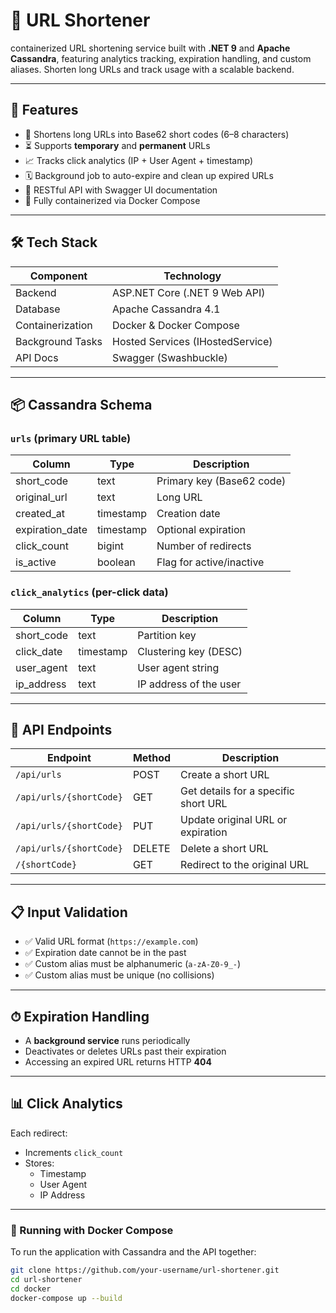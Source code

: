 ﻿# 🔗 URL Shortener

containerized URL shortening service built with **.NET 9** and **Apache Cassandra**, featuring analytics tracking, expiration handling, and custom aliases. Shorten long URLs and track usage with a scalable backend.

---

## 🚀 Features

- 🔄 Shortens long URLs into Base62 short codes (6–8 characters)
- ⏳ Supports **temporary** and **permanent** URLs
- 📈 Tracks click analytics (IP + User Agent + timestamp)
- 🗓️ Background job to auto-expire and clean up expired URLs
- 🔧 RESTful API with Swagger UI documentation
- 🐳 Fully containerized via Docker Compose

---

## 🛠️ Tech Stack

| Component        | Technology         |
|------------------|--------------------|
| Backend          | ASP.NET Core (.NET 9 Web API) |
| Database         | Apache Cassandra 4.1 |
| Containerization | Docker & Docker Compose |
| Background Tasks | Hosted Services (IHostedService) |
| API Docs         | Swagger (Swashbuckle) |

---

## 📦 Cassandra Schema

### `urls` (primary URL table)

| Column           | Type       | Description                  |
|------------------|------------|------------------------------|
| short_code       | text       | Primary key (Base62 code)    |
| original_url     | text       | Long URL                     |
| created_at       | timestamp  | Creation date                |
| expiration_date  | timestamp  | Optional expiration          |
| click_count      | bigint     | Number of redirects          |
| is_active        | boolean    | Flag for active/inactive     |

### `click_analytics` (per-click data)

| Column       | Type      | Description                    |
|--------------|-----------|--------------------------------|
| short_code   | text      | Partition key                  |
| click_date   | timestamp | Clustering key (DESC)          |
| user_agent   | text      | User agent string              |
| ip_address   | text      | IP address of the user         |

---

## 📌 API Endpoints

| Endpoint                         | Method | Description                           |
|----------------------------------|--------|---------------------------------------|
| `/api/urls`                      | POST   | Create a short URL                    |
| `/api/urls/{shortCode}`          | GET    | Get details for a specific short URL  |
| `/api/urls/{shortCode}`          | PUT    | Update original URL or expiration     |
| `/api/urls/{shortCode}`          | DELETE | Delete a short URL                    |
| `/{shortCode}`                   | GET    | Redirect to the original URL          |

---

## 📋 Input Validation

- ✅ Valid URL format (`https://example.com`)
- ✅ Expiration date cannot be in the past
- ✅ Custom alias must be alphanumeric (`a-zA-Z0-9_-`)
- ✅ Custom alias must be unique (no collisions)

---

## ⏱ Expiration Handling

- A **background service** runs periodically
- Deactivates or deletes URLs past their expiration
- Accessing an expired URL returns HTTP **404**

---

## 📊 Click Analytics

Each redirect:

- Increments `click_count`
- Stores:
  - Timestamp
  - User Agent
  - IP Address

---

### 🐳 Running with Docker Compose

To run the application with Cassandra and the API together:

```bash
git clone https://github.com/your-username/url-shortener.git
cd url-shortener
cd docker
docker-compose up --build
